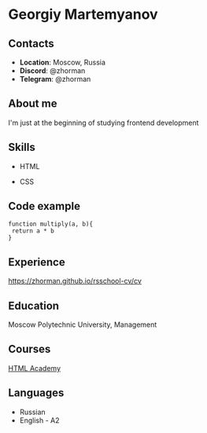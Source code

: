# Georgiy Martemyanov
## Contacts
* **Location**: Moscow, Russia
* **Discord**: @zhorman
* **Telegram**: @zhorman
## About me
I'm just at the beginning of studying frontend development
## Skills
* HTML

* CSS

## Code example
```
function multiply(a, b){
 return a * b
}
```
## Experience
https://zhorman.github.io/rsschool-cv/cv
## Education
Moscow Polytechnic University, Management
## Courses 
[HTML Academy](https://htmlacademy.ru/)
## Languages
* Russian
* English - A2